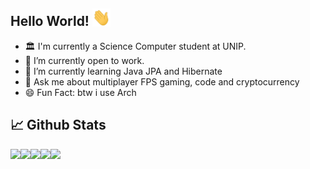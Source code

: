 ## Hello World! <img src="https://github.com/nunees/nunees/blob/main/assets/Hi.gif" width="29px">

  - 🏛️ I'm currently a Science Computer student at UNIP.
  - 🔭 I’m currently open to work.
  - 🌱 I’m currently learning Java JPA and Hibernate
  - 💬 Ask me about multiplayer FPS gaming, code and cryptocurrency
  - 😄 Fun Fact: btw i use Arch


## 📈 Github Stats

![](https://github-profile-summary-cards.vercel.app/api/cards/profile-details?username=nunees&theme=github_dark)![](https://github-profile-summary-cards.vercel.app/api/cards/repos-per-language?username=nunees&theme=github_dark)![](https://github-profile-summary-cards.vercel.app/api/cards/stats?username=nunees&theme=github_dark)![](https://github-profile-summary-cards.vercel.app/api/cards/most-commit-language?username=nunees&theme=github_dark)![](https://github-profile-summary-cards.vercel.app/api/cards/productive-time?username=nunees&theme=github_dark)
